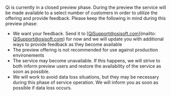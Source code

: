Qi is currently in a closed preview phase. During the preview the service will be made available to a select number of customers in order to utilize the offering and provide feedback. Please keep the following in mind during this preview phase:

- We want your feedback. Send it to [QiSupport@osisoft.com](mailto: QiSupport@osisoft.com) for now and we will update you with additional ways to provide feedback as they become available
- The preview offering is not recommended for use against production environements
- The service may become unavailable. If this happens, we will strive to both inform preview users and restore the availability of the service as soon as possible.
- We will work to avoid data loss situations, but they may be necessary during this phase of service operation. We will inform you as soon as possible if data loss occurs.
